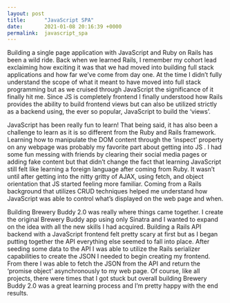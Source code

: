 ```yaml
---
layout: post
title:      "JavaScript SPA"
date:       2021-01-08 20:16:39 +0000
permalink:  javascript_spa
---
```



Building a single page application with JavaScript and Ruby on Rails has been a wild ride. Back when we learned Rails, I remember my cohort lead exclaiming how exciting it was that we had moved into building full stack applications and how far we’ve come from day one. At the time I didn’t fully understand the scope of what it meant to have moved into full stack programming but as we cruised through JavaScript the significance of it finally hit me. Since JS is completely frontend I finally understood how Rails provides the ability to build frontend views but can also be utilized strictly as a backend using, the ever so popular, JavaScript to build the ‘views’.  

JavaScript has been really fun to learn! That being said, it has also been a challenge to learn as it is so different from the Ruby and Rails framework. Learning how to manipulate the DOM content through the ‘inspect’ property on any webpage was probably my favorite part about getting into JS . I had some fun messing with friends by clearing their social media pages or adding fake content but that didn’t change the fact that learning JavaScript still felt like learning a foreign language after coming from Ruby. It wasn’t until after getting into the nitty gritty of AJAX, using fetch, and object orientation that JS started feeling more familiar. Coming from a Rails background that utilizes CRUD techniques helped me understand how JavaScript was able to control what’s displayed on the web page and when. 

Building Brewery Buddy 2.0 was really where things came together. I create the original Brewery Buddy app using only Sinatra and I wanted to expand on the idea with all the new skills I had acquired. Building a Rails API backend with a JavaScript frontend felt pretty scary at first but as I began putting together the API everything else seemed to fall into place. After seeding some data to the API I was able to utilize the Rails serializer capabilities to create the JSON I needed to begin creating my frontend. From there I was able to fetch the JSON from the API and return the ‘promise object’ asynchronously to my web page. Of course, like all projects, there were times that I got stuck but overall building Brewery Buddy 2.0 was a great learning process and I’m pretty happy with the end results. 

